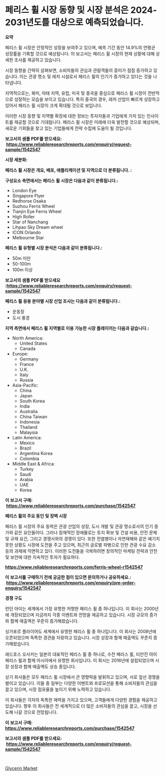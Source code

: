 <p><h1>페리스 휠 시장 동향 및 시장 분석은 2024-2031년도를 대상으로 예측되었습니다.</h1></p><p><strong>요약</strong></p>
<p><p>페리스 휠 시장은 안정적인 성장을 보여주고 있으며, 예측 기간 동안 14.9%의 연평균 성장률을 기록할 것으로 예상됩니다. 이 보고서는 페리스 휠 시장의 현재 상황에 대해 상세한 조사를 제공하고 있습니다.</p><p>시장 동향을 간략히 살펴보면, 소비자들의 관심과 관람객들의 흥미가 점점 증가하고 있습니다. 이는 관광 명소 및 레저 시설로서 페리스 휠의 인기가 증가하고 있다는 것을 나타냅니다.</p><p>지역적으로는, 북미, 아태 지역, 유럽, 미국 및 중국을 중심으로 페리스 휠 시장이 전반적으로 성장하는 모습을 보이고 있습니다. 특히 중국의 경우, 레저 산업이 빠르게 성장하고 있어서 페리스 휠 시장이 크게 확대될 것으로 보입니다.</p><p>이러한 시장 동향 및 지역별 확장에 대한 정보는 투자자들과 기업에게 가치 있는 인사이트를 제공할 것으로 기대됩니다. 페리스 휠 시장은 미래에 더욱 발전할 것으로 예상되며, 새로운 기회들을 찾고 있는 기업들에게 전략 수립에 도움이 될 것입니다.</p></p>
<p><strong>보고서의 샘플 PDF를 받으세요: &nbsp;<a href="https://www.reliableresearchreports.com/enquiry/request-sample/1542547">https://www.reliableresearchreports.com/enquiry/request-sample/1542547</a></strong></p>
<p><strong>시장 세분화:</strong></p>
<p><strong> 페리스 휠 시장은 개요, 배포, 애플리케이션 및 지역으로 더 분류됩니다. :</strong></p>
<p><strong>구성요소 측면에서는 페리스 휠 시장은 다음과 같이 분류됩니다.:</strong></p>
<p><ul><li>London Eye</li><li>Singapore Flyer</li><li>Redhorse Osaka</li><li>Suzhou Ferris Wheel</li><li>Tianjin Eye Ferris Wheel</li><li>High Roller</li><li>Star of Nanchang</li><li>Lihpao Sky Dream wheel</li><li>ICON Orlando</li><li>Melbourne Star</li></ul></p>
<p><strong> 페리스 휠 유형별 시장 분석은 다음과 같이 분류됩니다.:</strong></p>
<p><ul><li>50m 미만</li><li>50-100m</li><li>100m 이상</li></ul></p>
<p><strong>보고서의 샘플 PDF를 받으세요 :<a href="https://www.reliableresearchreports.com/enquiry/request-sample/1542547">https://www.reliableresearchreports.com/enquiry/request-sample/1542547</a></strong></p>
<p><strong> 페리스 휠 응용 분야별 시장 산업 조사는 다음과 같이 분류됩니다.:</strong></p>
<p><ul><li>운동장</li><li>도시 풍경</li></ul></p>
<p><strong>지역 측면에서 페리스 휠 지역별로 이용 가능한 시장 플레이어는 다음과 같습니다.:</strong></p>
<p><ul>
    <li>
        North America:
        <ul>
            <li>United States</li>
            <li>Canada</li>
        </ul>
    </li>
    <li>
        Europe:
        <ul>
            <li>Germany</li>
            <li>France</li>
            <li>U.K.</li>
            <li>Italy</li>
            <li>Russia</li>
        </ul>
    </li>
    <li>
        Asia-Pacific:
        <ul>
            <li>China</li>
            <li>Japan</li>
            <li>South Korea</li>
            <li>India</li>
            <li>Australia</li>
            <li>China Taiwan</li>
            <li>Indonesia</li>
            <li>Thailand</li>
            <li>Malaysia</li>
        </ul>
    </li>
    <li>
        Latin America:
        <ul>
            <li>Mexico</li>
            <li>Brazil</li>
            <li>Argentina Korea</li>
            <li>Colombia</li>
        </ul>
    </li>
    <li>
        Middle East & Africa:
        <ul>
            <li>Turkey</li>
            <li>Saudi</li>
            <li>Arabia</li>
            <li>UAE</li>
            <li>Korea</li>
        </ul>
    </li>
    </ul></p>
<p><strong>이 보고서 구매: &nbsp;<a href="https://www.reliableresearchreports.com/purchase/1542547">https://www.reliableresearchreports.com/purchase/1542547</a></strong></p>
<p><strong>페리스 휠의 주요 동인 및 장벽 시장</strong></p>
<p><p>페리스 휠 시장의 주요 동력은 관광 산업의 성장, 도시 개발 및 관광 명소로서의 인기 증가와 같은 요인들이다. 그러나 잠재적인 장애물로는 토지 확보 및 건설 비용, 안전 문제 및 규제 요건, 그리고 경쟁사와의 경쟁이 있다. 또한 전염병이나 자연재해와 같은 예기치 못한 상황도 시장에 도전을 주고 있으며, 최근의 글로벌 파병으로 인한 관광 수요 감소 등의 과제에 직면하고 있다. 이러한 도전들을 극복하려면 창의적인 마케팅 전략과 안전 및 보안에 대한 지속적인 투자가 필요하다.</p></p>
<p><strong><a href="https://www.reliableresearchreports.com/ferris-wheel-r1542547">https://www.reliableresearchreports.com/ferris-wheel-r1542547</a></strong></p>
<p><strong>이 보고서를 구매하기 전에 궁금한 점이 있으면 문의하거나 공유하세요.: &nbsp;<a href="https://www.reliableresearchreports.com/enquiry/pre-order-enquiry/1542547">https://www.reliableresearchreports.com/enquiry/pre-order-enquiry/1542547</a></strong></p>
<p><strong>경쟁 구도</strong></p>
<p><p>런던 아이는 세계에서 가장 유명한 저명한 페리스 휠 중 하나입니다. 이 회사는 2000년에 개장되었으며 지금까지 각종 이벤트와 전망을 제공하고 있습니다. 시장 규모의 증가와 함께 매출액은 꾸준히 증가해왔습니다.</p><p>싱가포르 플라이어도 세계에서 유명한 페리스 휠 중 하나입니다. 이 회사는 2008년에 오픈되었으며 독특한 경관을 자랑하고 있습니다. 시장 성장과 함께 매출액도 꾸준히 증가해왔습니다.</p><p>레드호스 오사카는 일본의 대표적인 페리스 휠 중 하나로, 수잔 페리스 휠, 티안진 아이 페리스 휠과 함께 아시아에서 유명한 회사입니다. 이 회사는 2016년에 설립되었으며 시장 성장과 함께 매출액도 상승 중입니다.</p><p>상기 회사들은 모두 페리스 휠 시장에서 큰 영향력을 발휘하고 있으며, 서로 앞선 경쟁을 벌이고 있습니다. 이들 중 일부는 다양한 이벤트와 프로모션을 통해 소비자들의 관심을 끌고 있으며, 시장 점유율을 높이기 위해 노력하고 있습니다.</p><p>이 회사들은 각자의 독특한 매력을 가지고 있으며, 고객들에게 다양한 경험을 제공하고 있습니다. 향후 이 회사들은 전 세계적으로 더 많은 소비자들의 관심을 끌고, 시장을 선도해 나갈 것으로 전망됩니다.</p></p>
<p><strong>이 보고서 구매: &nbsp; <a href="https://www.reliableresearchreports.com/purchase/1542547">https://www.reliableresearchreports.com/purchase/1542547</a></strong></p>
<p><strong>보고서의 샘플 PDF를 받으세요: &nbsp;<a href="https://www.reliableresearchreports.com/enquiry/request-sample/1542547">https://www.reliableresearchreports.com/enquiry/request-sample/1542547</a></strong><strong></strong></p>
<p>&nbsp;</p>
<p><p><a href="https://meowing-canidae-761.notion.site/Glycerin-Market-Provides-Detailed-Segmentation-of-this-Market-based-on-Type-Application-and-Region-06322cc2ff284bb58dad60aa5288d212">Glycerin Market</a></p></p>